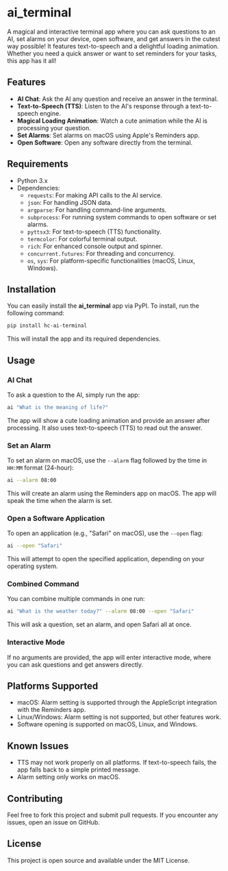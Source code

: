 
# **ai_terminal**

A magical and interactive terminal app where you can ask questions to an AI, set alarms on your device, open software, and get answers in the cutest way possible! It features text-to-speech and a delightful loading animation. Whether you need a quick answer or want to set reminders for your tasks, this app has it all!

## **Features**
- **AI Chat**: Ask the AI any question and receive an answer in the terminal.
- **Text-to-Speech (TTS)**: Listen to the AI's response through a text-to-speech engine.
- **Magical Loading Animation**: Watch a cute animation while the AI is processing your question.
- **Set Alarms**: Set alarms on macOS using Apple's Reminders app.
- **Open Software**: Open any software directly from the terminal.

## **Requirements**
- Python 3.x
- Dependencies:
  - `requests`: For making API calls to the AI service.
  - `json`: For handling JSON data.
  - `argparse`: For handling command-line arguments.
  - `subprocess`: For running system commands to open software or set alarms.
  - `pyttsx3`: For text-to-speech (TTS) functionality.
  - `termcolor`: For colorful terminal output.
  - `rich`: For enhanced console output and spinner.
  - `concurrent.futures`: For threading and concurrency.
  - `os`, `sys`: For platform-specific functionalities (macOS, Linux, Windows).

## **Installation**

You can easily install the **ai_terminal** app via PyPI. To install, run the following command:

```bash
pip install hc-ai-terminal
```

This will install the app and its required dependencies.

## **Usage**

### **AI Chat**
To ask a question to the AI, simply run the app:
```bash
ai "What is the meaning of life?"
```

The app will show a cute loading animation and provide an answer after processing. It also uses text-to-speech (TTS) to read out the answer.

### **Set an Alarm**
To set an alarm on macOS, use the `--alarm` flag followed by the time in `HH:MM` format (24-hour):
```bash
ai --alarm 08:00
```

This will create an alarm using the Reminders app on macOS. The app will speak the time when the alarm is set.

### **Open a Software Application**
To open an application (e.g., "Safari" on macOS), use the `--open` flag:
```bash
ai --open "Safari"
```

This will attempt to open the specified application, depending on your operating system.

### **Combined Command**
You can combine multiple commands in one run:
```bash
ai "What is the weather today?" --alarm 08:00 --open "Safari"
```

This will ask a question, set an alarm, and open Safari all at once.

### **Interactive Mode**
If no arguments are provided, the app will enter interactive mode, where you can ask questions and get answers directly.

## **Platforms Supported**
- macOS: Alarm setting is supported through the AppleScript integration with the Reminders app.
- Linux/Windows: Alarm setting is not supported, but other features work.
- Software opening is supported on macOS, Linux, and Windows.

## **Known Issues**
- TTS may not work properly on all platforms. If text-to-speech fails, the app falls back to a simple printed message.
- Alarm setting only works on macOS.

## **Contributing**
Feel free to fork this project and submit pull requests. If you encounter any issues, open an issue on GitHub.

## **License**
This project is open source and available under the MIT License.
